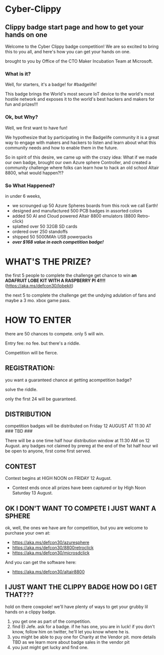 # Cyber-Clippy
## Clippy badge start page and how to get your hands on one

Welcome to the Cyber Clippy badge competition!
We are so excited to bring this to you all, and here's how you can get your hands on one.

brought to you by Office of the CTO Maker Incubation Team at Microsoft.

### What is it?
Well, for starters, it's a badge! for #badgelife! 

This badge brings the World's most secure IoT device to the world's most hostile network and exposes it to the world's best hackers and makers for fun and prizes!!!

### Ok, but Why?
Well, we first want to have fun! 

We hypothesize that by participating in the Badgelife community it is a great way to engage with makers and hackers to listen and learn about what this community needs and how to enable them in the future. 

So in spirit of this desire, we came up with the crazy idea: What if we made our own badge, brought our own Azure sphere Controller, and created a community challenge where folks can learn how to hack an old school Altair 8800, what would happen?!?

### So What Happened?
in under 6 weeks,
- we scrounged up 50 Azure Spheres boards from this rock we call Earth!
- designed and manufactured 500 PCB badges in assorted colors
- added 50 AI and Cloud powered Altair 8800 emulators (8800 Retro-click)
- splatted over 50 32GB SD cards
- ordered over 250 standoffs
- shipped 50 5000MAh USB powerpacks
- **_over $168 value in each competition badge!_**

# WHAT'S THE PRIZE?
the first 5 people to complete the challenge get chance to win
**an ADAFRUIT LOBE KIT WITH A RASPBERRY PI 4!!!!**(https://aka.ms/defcon30/lobekit) 

the next 5 to complete the challenge get the undying adulation of fans and maybe a 3 mo. xbox game pass. 

# HOW TO ENTER
<!-- G4M3 st@rt5 n0w! !!||:: aHR0cHM6Ly93d3cuYmFzZTY0ZW5jb2RlLm5ldC9zaGFyZS9iaENQYQ== -->

there are 50 chances to compete. only 5 will win.

Entry fee: no fee. but there's a riddle.

Competition will be fierce.
<!-- "clippy's asshat" is the cipher -->

## REGISTRATION:
you want a guaranteed chance at getting acompetition badge? 

solve the riddle. 

only the first 24 will be guaranteed. 
<!-- how does one enter the Riddle, if not to go where one knows is Also Known As Microsoft slashes DEFCON30? -->

## DISTRIBUTION
competition badges will be distributed on 
Friday 12 AUGUST AT 11:30 AT ### TBD ###

There will be a one time half hour distribution window at 11:30 AM on 12 August. 
any badges not claimed by prereg at the end of the 1st half hour wil be open to anyone, first come first served.

## CONTEST
Contest begins at HIGH NOON on FRIDAY 12 August. 

 * Contest ends once all prizes have been captured or by HIgh Noon Saturday 13 August.



## OK I DON'T WANT TO COMPETE I JUST WANT A SPHERE
ok, well, the ones we have are for competition, but you are welcome to purchase your own at: 
- https://aka.ms/defcon30/azuresphere
- https://aka.ms/defcon30/8800retroclick 
- https://aka.ms/defcon30/microsdclick

And you can get the software here:
- https://aka.ms/defcon30/altair8800  

## I JUST WANT THE CLIPPY BADGE HOW DO I GET THAT???
hold on there cowpoke! we'll have plenty of ways to get your grubby lil hands on a clippy badge.
1. you get one as part of the competition. 
2. find El Jefe. ask for a badge. if he has one, you are in luck! if you don't know, follow him on twitter, he'll let you know where he is. 
3. you might be able to puy one for Charity at the Vendor pit. more details TBD as we learn more about badge sales in the vendor pit
4. you just might get lucky and find one. 
